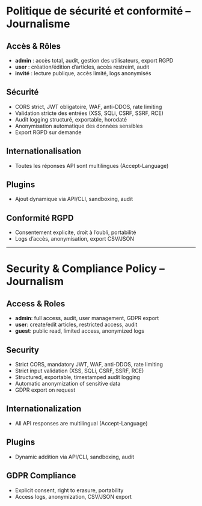 # Politique de sécurité et conformité – Journalisme

## Accès & Rôles
- **admin** : accès total, audit, gestion des utilisateurs, export RGPD
- **user** : création/édition d’articles, accès restreint, audit
- **invité** : lecture publique, accès limité, logs anonymisés

## Sécurité
- CORS strict, JWT obligatoire, WAF, anti-DDOS, rate limiting
- Validation stricte des entrées (XSS, SQLi, CSRF, SSRF, RCE)
- Audit logging structuré, exportable, horodaté
- Anonymisation automatique des données sensibles
- Export RGPD sur demande

## Internationalisation
- Toutes les réponses API sont multilingues (Accept-Language)

## Plugins
- Ajout dynamique via API/CLI, sandboxing, audit

## Conformité RGPD
- Consentement explicite, droit à l’oubli, portabilité
- Logs d’accès, anonymisation, export CSV/JSON

---

# Security & Compliance Policy – Journalism

## Access & Roles
- **admin**: full access, audit, user management, GDPR export
- **user**: create/edit articles, restricted access, audit
- **guest**: public read, limited access, anonymized logs

## Security
- Strict CORS, mandatory JWT, WAF, anti-DDOS, rate limiting
- Strict input validation (XSS, SQLi, CSRF, SSRF, RCE)
- Structured, exportable, timestamped audit logging
- Automatic anonymization of sensitive data
- GDPR export on request

## Internationalization
- All API responses are multilingual (Accept-Language)

## Plugins
- Dynamic addition via API/CLI, sandboxing, audit

## GDPR Compliance
- Explicit consent, right to erasure, portability
- Access logs, anonymization, CSV/JSON export
